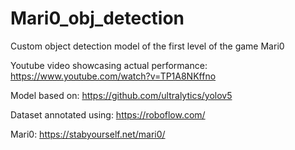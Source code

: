 # Mari0_obj_detection
Custom object detection model of the first level of the game Mari0

Youtube video showcasing actual performance: https://www.youtube.com/watch?v=TP1A8NKffno

Model based on: https://github.com/ultralytics/yolov5

Dataset annotated using: https://roboflow.com/

Mari0: https://stabyourself.net/mari0/
